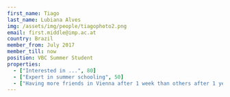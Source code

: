 ```yaml
---
first_name: Tiago
last_name: Lubiana Alves
img: /assets/img/people/tiagophoto2.png
email: first.middle@imp.ac.at
country: Brazil
member_from: July 2017
member_till: now
position: VBC Summer Student
properties:
  - ["Interested in ...", 80]
  - ["Expert in summer schooling", 50]
  - ["Having more friends in Vienna after 1 week than others after 1 year", 17]
---
```

